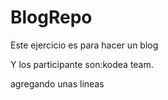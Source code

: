 # BlogRepo

Este ejercicio es para hacer un blog



Y los participante son:kodea team.
 
 agregando unas lineas